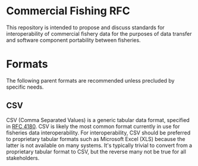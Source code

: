 # Commercial Fishing RFC

This repository is intended to propose and discuss standards for interoperability of commercial fishery data for the purposes of data transfer and software component portability between fisheries.

# Formats

The following parent formats are recommended unless precluded by specific needs.

## CSV

CSV (Comma Separated Values) is a generic tabular data format, specified in [RFC 4180](https://tools.ietf.org/html/rfc4180). CSV is likely the most common format currently in use for fisheries data interoperability. For interoperability, CSV should be preferred to proprietary tabular formats such as Microsoft Excel (XLS) because the latter is not available on many systems. It's typically trivial to convert from a proprietary tabular format to CSV, but the reverse many not be true for all stakeholders.
